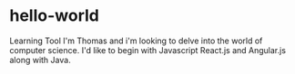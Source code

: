 # hello-world
Learning Tool
I'm Thomas and i'm looking to delve into the world of computer science.
I'd like to begin with Javascript React.js and Angular.js along with Java.
